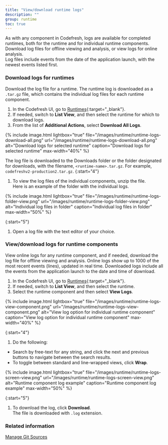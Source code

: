 ```yaml
---
title: "View/download runtime logs"
description: ""
group: runtime
toc: true
---
```


As with any component in Codefresh, logs are available for completed runtimes, both for the runtime and for individual runtime components. Download log files for offline viewing and analysis, or view logs for online analysis.  
Log files include events from the date of the application launch, with the newest events listed first.


### Download logs for runtimes
Download the log file for a runtime. The runtime log is downloaded as a `.tar.gz` file, which contains the individual log files for each runtime component. 

1. In the Codefresh UI, go to [Runtimes](https://g.codefresh.io/2.0/account-settings/runtimes){:target="\_blank"}. 
1. If needed, switch to **List View**, and then select the runtime for which to download logs.
1.  From the list of **Additional Actions**, select **Download All Logs**. 

  {% include 
	image.html 
	lightbox="true" 
	file="/images/runtime/runtime-logs-download-all.png" 
	url="/images/runtime/runtime-logs-download-all.png" 
	alt="Download logs for selected runtime" 
	caption="Download logs for selected runtime"
    max-width="40%" 
%}

  The log file is downloaded to the Downloads folder or the folder designated for downloads, with the filename, `<runtime-name>.tar.gz`. For example, `codefreshv2-production2.tar.gz`.
{:start="4"}
1. To view the log files of the individual components, unzip the file.  
  Here is an example of the folder with the individual logs.

  {% include 
	image.html 
	lightbox="true" 
	file="/images/runtime/runtime-logs-folder-view.png" 
	url="/images/runtime/runtime-logs-folder-view.png" 
	alt="Individual log files in folder" 
	caption="Individual log files in folder"
    max-width="50%" 
%}

{:start="5"}
1. Open a log file with the text editor of your choice.

 
### View/download logs for runtime components
View online logs for any runtime component, and if needed, download the log file for offline viewing and analysis.
Online logs show up to 1000 of the most recent events (lines), updated in real time. Downloaded logs include all the events from the application launch to the date and time of download. 

1. In the Codefresh UI, go to [Runtimes](https://g.codefresh.io/2.0/account-settings/runtimes){:target="\_blank"}. 
1. If needed, switch to **List View**, and then select the runtime.
1. Select the runtime component and then select **View Logs**. 

  {% include 
	image.html 
	lightbox="true" 
	file="/images/runtime/runtime-logs-view-component.png" 
	url="/images/runtime/runtime-logs-view-component.png" 
	alt="View log option for individual runtime component" 
	caption="View log option for individual runtime component"
    max-width="40%" 
%}


{:start="4"}
1. Do the following:
  * Search by free-text for any string, and click the next and previous buttons to navigate between the search results.
  * To toggle between standard and line-wrapped views, click **Wrap**.

  {% include 
	image.html 
	lightbox="true" 
	file="/images/runtime/runtime-logs-screen-view.png" 
	url="/images/runtime/runtime-logs-screen-view.png" 
	alt="Runtime component log example" 
	caption="Runtime component log example"
    max-width="50%" 
%}

{:start="5"}
1. To download the log, click **Download**.  
  The file is downloaded with `.log` extension.

### Related information
[Manage Git Sources]({{site.baseurl}}/docs/runtime/git-sources/#viewdownload-logs-for-a-git-source) 